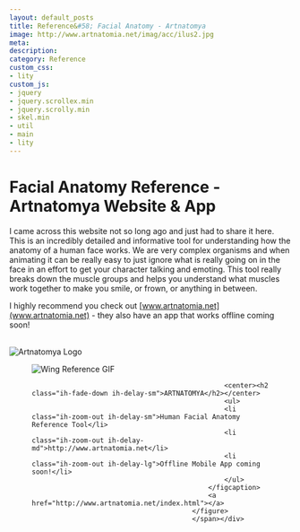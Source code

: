 ```yaml
---
layout: default_posts
title: Reference&#58; Facial Anatomy - Artnatomya
image: http://www.artnatomia.net/imag/acc/ilus2.jpg
meta: 
description:
category: Reference
custom_css:
- lity
custom_js:
- jquery
- jquery.scrollex.min
- jquery.scrolly.min
- skel.min
- util
- main
- lity
---
```

<h1 class="major">Facial Anatomy Reference - Artnatomya Website &amp; App</h1>
I came across this website not so long ago and just had to share it here. This is an incredibly detailed and informative tool for understanding how the anatomy of a human face works. We are very complex organisms and when animating it can be really easy to just ignore what is really going on in the face in an effort to get your character talking and emoting. This tool really breaks down the muscle groups and helps you understand what muscles work together to make you smile, or frown, or anything in between.

I highly recommend you check out [www.artnatomia.net](www.artnatomia.net) - they also have an app that works offline coming soon! 
<br />
<br />

<div>
    <span class="image fit_half">
        <img src="http://www.artnatomia.net/imag/tits/bannerING.png" alt="Artnatomya Logo"/>
    </span>
</div>


<div><span class="image "><figure class="imghvr-strip-shutter-up"><img src="http://www.artnatomia.net/imag/acc/ilus2.jpg" alt="Wing Reference GIF" />
                                                <figcaption>
                                                    
                                                    <center><h2 class="ih-fade-down ih-delay-sm">ARTNATOMYA</h2></center>
                                                    <ul>
                                                    <li class="ih-zoom-out ih-delay-sm">Human Facial Anatomy Reference Tool</li>
                                                    <li class="ih-zoom-out ih-delay-md">http://www.artnatomia.net</li>
                                                    <li class="ih-zoom-out ih-delay-lg">Offline Mobile App coming soon!</li>                       
                                                    </ul>                                        
                                                </figcaption>
                                                <a href="http://www.artnatomia.net/index.html"></a>
                                            </figure>
                                            </span></div>






